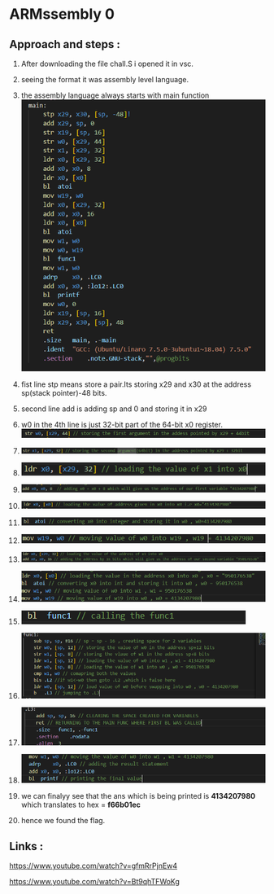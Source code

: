 # ARMssembly 0
## Approach and steps :
1. After downloading the file chall.S i opened it in vsc.
2. seeing the format it was assembly level language.
3. the assembly language always starts with main function
![Alt text](image-20.png)
4. fist line stp means store a pair.Its storing x29 and x30 at the address sp(stack pointer)-48 bits.
   
5. second line add is adding sp and 0 and storing it in x29
6. w0 in the 4th line is just 32-bit part of the 64-bit x0 register.
![Alt text](image-21.png)
7. ![Alt text](image-22.png)
8. ![Alt text](image-24.png)
9. ![](image-25.png)
10. ![Alt text](image-26.png)
11. ![Alt text](image-27.png)
12. ![](image-28.png)
13. ![Alt text](image-29.png)
14. ![Alt text](image-31.png)
15. ![Alt text](image-32.png)
16. ![Alt text](image-33.png)
17. ![Alt text](image-34.png)
18. ![Alt text](image-35.png)
19. we can finalyy see that the ans which is being printed is **4134207980** which translates to hex = **f66b01ec**
20. hence we found the flag.
## Links :
https://www.youtube.com/watch?v=gfmRrPjnEw4

https://www.youtube.com/watch?v=Bt9qhTFWoKg